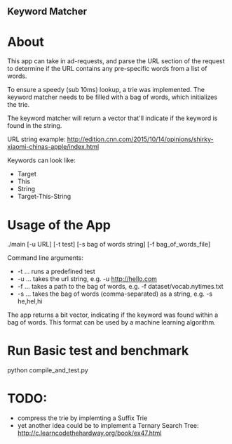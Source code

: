 ## Keyword Matcher

# About
This app can take in ad-requests, and parse the URL section of the request to 
determine if the URL contains any pre-specific words from a list of words.

To ensure a speedy (sub 10ms) lookup, a trie was implemented.
The keyword matcher needs to be filled with a bag of words, which initializes the trie.

The keyword matcher will return a vector that'll indicate if the keyword is found in the string.

URL string example:
http://edition.cnn.com/2015/10/14/opinions/shirky-xiaomi-chinas-apple/index.html

Keywords can look like:
* Target
* This
* String
* Target-This-String

# Usage of the App
./main [-u URL] [-t test] [-s bag of words string] [-f bag_of_words_file]

Command line arguments:
  * -t ... runs a predefined test
  * -u ... takes the url string, e.g. -u http://hello.com
  * -f ... takes a path to the bag of words, e.g. -f dataset/vocab.nytimes.txt
  * -s ... takes the bag of words (comma-separated) as a string, e.g. -s he,hel,hi

The app returns a bit vector, indicating if the keyword was found within a bag of words. This format can
be used by a machine learning algorithm.

# Run Basic test and benchmark
python compile_and_test.py

# TODO:
  * compress the trie by implemting a Suffix Trie
  * yet another idea could be to implement a Ternary Search Tree: http://c.learncodethehardway.org/book/ex47.html